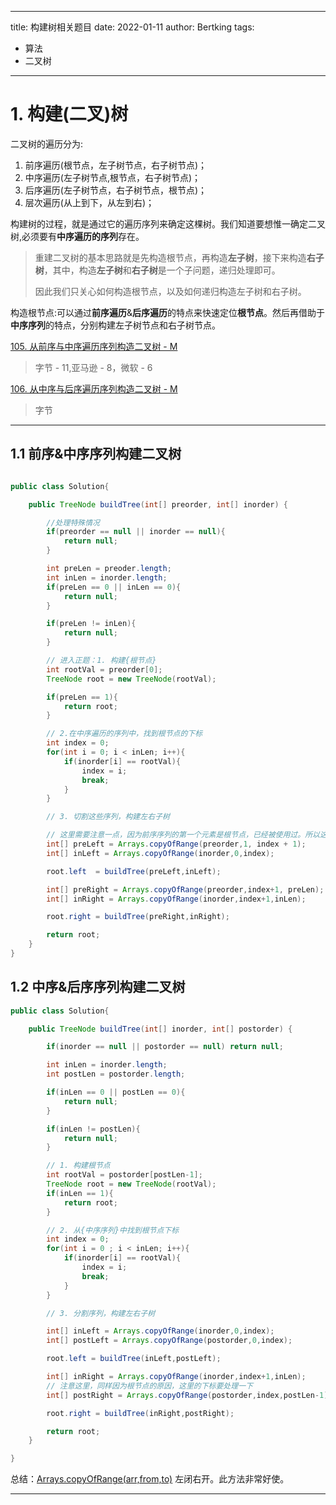 <!--
 * @Author: BertKing
 * @version: 
 * @Date: 2022-01-11 17:21:43
 * @LastEditors: BertKing
 * @LastEditTime: 2022-01-11 20:46:21
 * @FilePath: /BertKingBlog/my-blog/blog/_interview/构建树的题目.md
 * @Description: 
-->
---

title: 构建树相关题目
date: 2022-01-11
author: Bertking
tags:
  - 算法
  - 二叉树

---

# 1. 构建(二叉)树
二叉树的遍历分为:
1. 前序遍历(根节点，左子树节点，右子树节点)；
2. 中序遍历(左子树节点,根节点，右子树节点)；
3. 后序遍历(左子树节点，右子树节点，根节点)；
4. 层次遍历(从上到下，从左到右)；

构建树的过程，就是通过它的遍历序列来确定这棵树。我们知道要想惟一确定二叉树,必须要有**中序遍历的序列**存在。

>重建二叉树的基本思路就是先构造根节点，再构造**左子树**，接下来构造**右子树**，其中，构造**左子树**和**右子树**是一个子问题，递归处理即可。
>
>因此我们只关心如何构造根节点，以及如何递归构造左子树和右子树。

构造根节点:可以通过**前序遍历**&**后序遍历**的特点来快速定位**根节点**。然后再借助于**中序序列**的特点，分别构建左子树节点和右子树节点。


[105. 从前序与中序遍历序列构造二叉树 - M](https://leetcode-cn.com/problems/construct-binary-tree-from-preorder-and-inorder-traversal/)
> 字节 - 11,亚马逊 - 8，微软 - 6

[106. 从中序与后序遍历序列构造二叉树 - M](https://leetcode-cn.com/problems/construct-binary-tree-from-inorder-and-postorder-traversal/)
> 字节

---

## 1.1 前序&中序序列构建二叉树
```java

public class Solution{

    public TreeNode buildTree(int[] preorder, int[] inorder) {

        //处理特殊情况
        if(preorder == null || inorder == null){
            return null;
        }

        int preLen = preoder.length;
        int inLen = inorder.length;
        if(preLen == 0 || inLen == 0){
            return null;
        }

        if(preLen != inLen){
            return null;
        }

        // 进入正题：1. 构建{根节点}
        int rootVal = preorder[0];
        TreeNode root = new TreeNode(rootVal);

        if(preLen == 1){
            return root;
        }

        // 2.在中序遍历的序列中，找到根节点的下标
        int index = 0;
        for(int i = 0; i < inLen; i++){
            if(inorder[i] == rootVal){
                index = i;
                break;
            }
        }

        // 3. 切割这些序列，构建左右子树

        // 这里需要注意一点，因为前序序列的第一个元素是根节点，已经被使用过。所以这里下标从1开始。
        int[] preLeft = Arrays.copyOfRange(preorder,1, index + 1);
        int[] inLeft = Arrays.copyOfRange(inorder,0,index);

        root.left  = buildTree(preLeft,inLeft);

        int[] preRight = Arrays.copyOfRange(preorder,index+1, preLen);
        int[] inRight = Arrays.copyOfRange(inorder,index+1,inLen);

        root.right = buildTree(preRight,inRight);

        return root;
    }
}

```

## 1.2 中序&后序序列构建二叉树

```java
public class Solution{

    public TreeNode buildTree(int[] inorder, int[] postorder) {

        if(inorder == null || postorder == null) return null;

        int inLen = inorder.length;
        int postLen = postorder.length;

        if(inLen == 0 || postLen == 0){
            return null;
        }

        if(inLen != postLen){
            return null;
        }

        // 1. 构建根节点
        int rootVal = postorder[postLen-1];
        TreeNode root = new TreeNode(rootVal);
        if(inLen == 1){
            return root;
        }

        // 2. 从{中序序列}中找到根节点下标
        int index = 0;
        for(int i = 0 ; i < inLen; i++){
            if(inorder[i] == rootVal){
                index = i;
                break;
            }
        }

        // 3. 分割序列，构建左右子树

        int[] inLeft = Arrays.copyOfRange(inorder,0,index);
        int[] postLeft = Arrays.copyOfRange(postorder,0,index);

        root.left = buildTree(inLeft,postLeft);

        int[] inRight = Arrays.copyOfRange(inorder,index+1,inLen);
        // 注意这里，同样因为根节点的原因，这里的下标要处理一下
        int[] postRight = Arrays.copyOfRange(postorder,index,postLen-1);

        root.right = buildTree(inRight,postRight);

        return root;
    }

}
```

总结：[Arrays.copyOfRange(arr,from,to)](https://docs.oracle.com/javase/7/docs/api/java/util/Arrays.html#copyOfRange(boolean[],%20int,%20int)) 左闭右开。此方法非常好使。

---